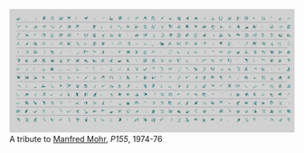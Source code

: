 ![alt text](worms.png)
A tribute to [Manfred Mohr](https://gazelliarthouse.com/artists/219-manfred-mohr/works/8101-manfred-mohr-p155-1974-76/), _P155_, 1974-76
